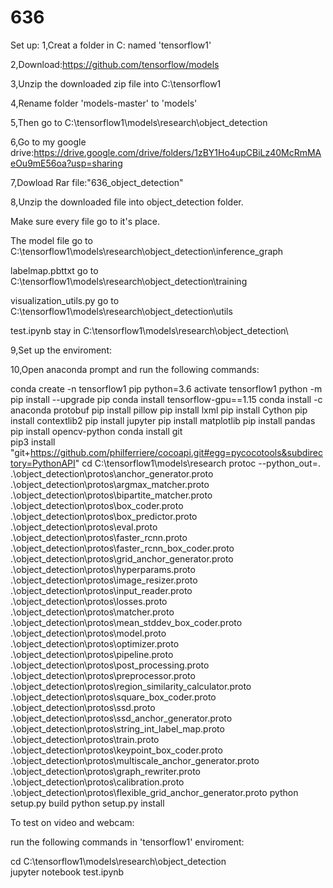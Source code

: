 # 636
Set up:
1,Creat a folder in C: named 'tensorflow1'

2,Download:https://github.com/tensorflow/models

3,Unzip the downloaded zip file into C:\tensorflow1

4,Rename folder 'models-master' to 'models'

5,Then go to C:\tensorflow1\models\research\object_detection

6,Go to my google drive:https://drive.google.com/drive/folders/1zBY1Ho4upCBiLz40McRmMAeOu9mE56oa?usp=sharing

7,Dowload Rar file:"636_object_detection" 
  
8,Unzip the downloaded file into object_detection folder.

  Make sure every file go to it's place.
  
  The model file go to C:\tensorflow1\models\research\object_detection\inference_graph
  
  labelmap.pbttxt go to C:\tensorflow1\models\research\object_detection\training
  
  visualization_utils.py go to C:\tensorflow1\models\research\object_detection\utils
  
  test.ipynb stay in C:\tensorflow1\models\research\object_detection\

9,Set up the enviroment:

10,Open anaconda prompt and run the following commands:

conda create -n tensorflow1 pip python=3.6
activate tensorflow1
python -m pip install --upgrade pip
conda install tensorflow-gpu==1.15
conda install -c anaconda protobuf
pip install pillow
pip install lxml
pip install Cython
pip install contextlib2
pip install jupyter
pip install matplotlib
pip install pandas
pip install opencv-python
conda install git    
pip3 install "git+https://github.com/philferriere/cocoapi.git#egg=pycocotools&subdirectory=PythonAPI"
cd C:\tensorflow1\models\research
protoc --python_out=. .\object_detection\protos\anchor_generator.proto .\object_detection\protos\argmax_matcher.proto .\object_detection\protos\bipartite_matcher.proto .\object_detection\protos\box_coder.proto .\object_detection\protos\box_predictor.proto .\object_detection\protos\eval.proto .\object_detection\protos\faster_rcnn.proto .\object_detection\protos\faster_rcnn_box_coder.proto .\object_detection\protos\grid_anchor_generator.proto .\object_detection\protos\hyperparams.proto .\object_detection\protos\image_resizer.proto .\object_detection\protos\input_reader.proto .\object_detection\protos\losses.proto .\object_detection\protos\matcher.proto .\object_detection\protos\mean_stddev_box_coder.proto .\object_detection\protos\model.proto .\object_detection\protos\optimizer.proto .\object_detection\protos\pipeline.proto .\object_detection\protos\post_processing.proto .\object_detection\protos\preprocessor.proto .\object_detection\protos\region_similarity_calculator.proto .\object_detection\protos\square_box_coder.proto .\object_detection\protos\ssd.proto .\object_detection\protos\ssd_anchor_generator.proto .\object_detection\protos\string_int_label_map.proto .\object_detection\protos\train.proto .\object_detection\protos\keypoint_box_coder.proto .\object_detection\protos\multiscale_anchor_generator.proto .\object_detection\protos\graph_rewriter.proto .\object_detection\protos\calibration.proto .\object_detection\protos\flexible_grid_anchor_generator.proto
python setup.py build
python setup.py install


To test on video and webcam:

run the following commands in 'tensorflow1' enviroment:

cd C:\tensorflow1\models\research\object_detection\
jupyter notebook test.ipynb




